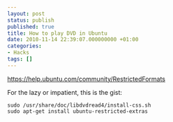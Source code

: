 ```yaml
---
layout: post
status: publish
published: true
title: How to play DVD in Ubuntu
date: 2010-11-14 22:39:07.000000000 +01:00
categories:
- Hacks
tags: []
---
```

<a href="https://help.ubuntu.com/community/RestrictedFormats">https://help.ubuntu.com/community/RestrictedFormats</a>

For the lazy or impatient, this is the gist:

```
sudo /usr/share/doc/libdvdread4/install-css.sh
sudo apt-get install ubuntu-restricted-extras
```

